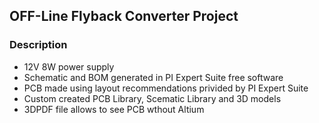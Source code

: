 ## OFF-Line Flyback Converter Project

### Description
- 12V 8W power supply
- Schematic and BOM generated in PI Expert Suite free software
- PCB made using layout recommendations privided by PI Expert Suite
- Custom created PCB Library, Scematic Library and 3D models
- 3DPDF file allows to see PCB wthout Altium

